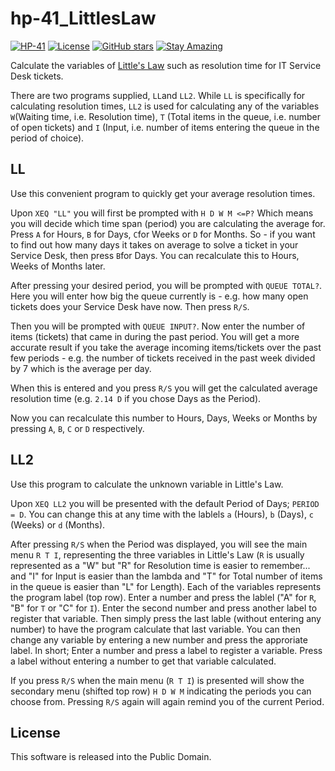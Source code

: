 # hp-41_LittlesLaw

[![HP-41](https://img.shields.io/badge/HP--41-Calculator-orange)](https://en.wikipedia.org/wiki/HP-41C)
[![License](https://img.shields.io/badge/License-Public%20Domain-brightgreen.svg)](https://unlicense.org/)
[![GitHub stars](https://img.shields.io/github/stars/isene/hp-41_LittlesLaw.svg)](https://github.com/isene/hp-41_LittlesLaw/stargazers)
[![Stay Amazing](https://img.shields.io/badge/Stay-Amazing-blue.svg)](https://isene.org)

Calculate the variables of [Little's Law](https://corporatefinanceinstitute.com/resources/data-science/littles-law/) such as resolution time for IT Service Desk tickets.

There are two programs supplied, `LL`and `LL2`. While `LL` is specifically for calculating resolution times, `LL2` is used for calculating any of the variables `W`(Waiting time, i.e. Resolution time), `T` (Total items in the queue, i.e. number of open tickets) and `I` (Input, i.e. number of items entering the queue in the period of choice).

## LL
Use this convenient program to quickly get your average resolution times.

Upon `XEQ "LL"` you will first be prompted with `H D W M <=P?` Which means you will decide which time span (period) you are calculating the average for. Press `A` for Hours, `B` for Days, `C`for Weeks or `D` for Months. So - if you want to find out how many days it takes on average to solve a ticket in your Service Desk, then press `B`for Days. You can recalculate this to Hours, Weeks of Months later.

After pressing your desired period, you will be prompted with `QUEUE TOTAL?`. Here you will enter how big the queue currently is - e.g. how many open tickets does your Service Desk have now. Then press `R/S`.

Then you will be prompted with `QUEUE INPUT?`. Now enter the number of items (tickets) that came in during the past period. You will get a more accurate result if you take the average incoming items/tickets over the past few periods - e.g. the number of tickets received in the past week divided by 7 which is the average per day.

When this is entered and you press `R/S` you will get the calculated average resolution time (e.g. `2.14 D` if you chose Days as the Period).

Now you can recalculate this number to Hours, Days, Weeks or Months by pressing `A`, `B`, `C` or `D` respectively.

## LL2
Use this program to calculate the unknown variable in Little's Law.

Upon `XEQ LL2` you will be presented with the default Period of Days; `PERIOD = D`. You can change this at any time with the lablels `a` (Hours), `b` (Days), `c` (Weeks) or `d` (Months).

After pressing `R/S` when the Period was displayed, you will see the main menu `R T I`, representing the three variables in Little's Law (`R` is usually represented as a "W" but "R" for Resolution time is easier to remember... and "I" for Input is easier than the lambda and "T" for Total number of items in the queue is easier than "L" for Length). Each of the variables represents the program label (top row). Enter a number and press the lablel ("A" for `R`, "B" for `T` or "C" for `I`). Enter the second number and press another label to register that variable. Then simply press the last lable (without entering any number) to have the program calculate that last variable. You can then change any variable by entering a new number and press the approriate label. In short; Enter a number and press a label to register a variable. Press a label without entering a number to get that variable calculated.

If you press `R/S` when the main menu (`R T I`) is presented will show the secondary menu (shifted top row) `H D W M` indicating the periods you can choose from. Pressing `R/S` again will again remind you of the current Period.

## License
This software is released into the Public Domain.

